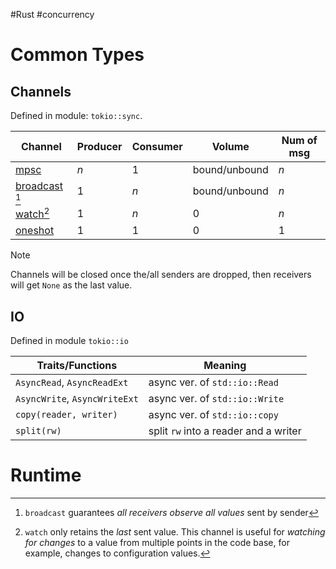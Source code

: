 #Rust
#concurrency 

# Common Types


## Channels

Defined in module: `tokio::sync`.

| Channel                                                                   | Producer | Consumer | Volume        | Num of msg |
| ------------------------------------------------------------------------- | -------- | -------- | ------------- | ---------- |
| [mpsc](https://docs.rs/tokio/latest/tokio/sync/mpsc/index.html)           | $n$      | $1$      | bound/unbound | $n$        |
| [broadcast](https://docs.rs/tokio/latest/tokio/sync/broadcast/index.html) [^bc] | $1$      | $n$      | bound/unbound | $n$        |
| [watch](https://docs.rs/tokio/latest/tokio/sync/watch/index.html)[^watch]         | $1$      | $n$      | $0$             | $n$           |
| [oneshot](https://docs.rs/tokio/latest/tokio/sync/oneshot/index.html)     | $1$      | $1$      | $0$             | $1$        |

[^watch]: `watch` only retains the _last_ sent value. This channel is useful for _watching for changes_ to a value from multiple points in the code base, for example, changes to configuration values.
[^bc]: `broadcast` guarantees _all receivers observe all values_ sent by sender

 > [!NOTE]
 > Channels will be closed once the/all senders are dropped, then receivers will get `None` as the last value.


## IO

Defined in module `tokio::io`

| Traits/Functions              | Meaning                        |
| ----------------------------- | ------------------------------ |
| `AsyncRead`, `AsyncReadExt`   | async ver. of `std::io::Read`  |
| `AsyncWrite`, `AsyncWriteExt` | async ver. of `std::io::Write` |
| `copy(reader, writer)`      | async ver. of `std::io::copy`  |
| `split(rw)`                 | split `rw` into a reader and a writer                               |




# Runtime




